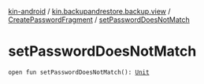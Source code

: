 [kin-android](../../index.md) / [kin.backupandrestore.backup.view](../index.md) / [CreatePasswordFragment](index.md) / [setPasswordDoesNotMatch](./set-password-does-not-match.md)

# setPasswordDoesNotMatch

`open fun setPasswordDoesNotMatch(): `[`Unit`](https://kotlinlang.org/api/latest/jvm/stdlib/kotlin/-unit/index.html)